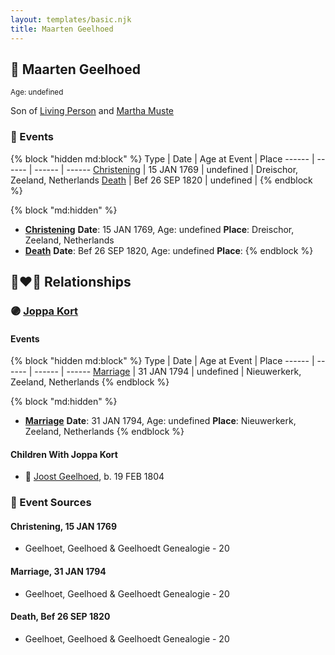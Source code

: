 ```yaml
---
layout: templates/basic.njk
title: Maarten Geelhoed
---
```

## 🔵 Maarten Geelhoed
<small>Age: undefined</small>

Son of [Living Person](/people/2/25458048) and [Martha Muste](/people/9/90752360)

### 📆 Events

{% block "hidden md:block" %}
Type | Date | Age at Event | Place
------ | ------ | ------ | ------
[Christening](#event-event-0) | 15 JAN 1769 | undefined | Dreischor, Zeeland, Netherlands
[Death](#event-event-3) | Bef 26 SEP 1820 | undefined |
{% endblock %}

{% block "md:hidden" %}
- **[Christening](#event-event-0)**
**Date**: 15 JAN 1769, Age: undefined
**Place**: Dreischor, Zeeland, Netherlands
- **[Death](#event-event-3)**
**Date**: Bef 26 SEP 1820, Age: undefined
**Place**:
{% endblock %}

## 👩‍❤️‍👨 Relationships

### 🟣 [Joppa Kort](/people/5/56906995)

#### Events

{% block "hidden md:block" %}
Type | Date | Age at Event | Place
------ | ------ | ------ | ------
[Marriage](#event-family-0-event-0) | 31 JAN 1794 | undefined | Nieuwerkerk, Zeeland, Netherlands
{% endblock %}

{% block "md:hidden" %}
- **[Marriage](#event-family-0-event-0)**
**Date**: 31 JAN 1794, Age: undefined
**Place**: Nieuwerkerk, Zeeland, Netherlands
{% endblock %}

#### Children With Joppa Kort
* 🔵 [Joost Geelhoed](/people/7/72031888), b. 19 FEB 1804
### 📰 Event Sources

#### <a id="event-event-0"></a> Christening, 15 JAN 1769
* Geelhoet, Geelhoed & Geelhoedt Genealogie  - 20

#### <a id="event-family-0-event-0"></a> Marriage, 31 JAN 1794
* Geelhoet, Geelhoed & Geelhoedt Genealogie  - 20
#### <a id="event-event-3"></a> Death, Bef 26 SEP 1820
* Geelhoet, Geelhoed & Geelhoedt Genealogie  - 20
